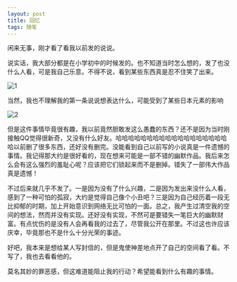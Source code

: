 ```yaml
---
layout: post
title: 回忆
tags: 随笔
---
```


闲来无事，刚才看了看我以前发的说说。

说实话，我大部分都是在小学初中的时候发的。也不知道当时怎么想的，发了也没什么人看，可是我自己乐意。不得不说，看到某些东西真是忍不住笑了出来。

![1](https://user-images.githubusercontent.com/96682133/148758216-10de51bd-4c53-434d-bacd-d356767a5ca7.png)

当然，我也不理解我的第一条说说想表达什么，可能受到了某些日本元素的影响

![2](https://user-images.githubusercontent.com/96682133/148758268-479cfaad-1f83-4416-b90d-a3a3a7173ce0.png)

但是这件事情毕竟很有趣，我以前竟然胆敢发这么愚蠢的东西？还不是因为当时刚接触QQ觉得很新奇，又没有什么好友。哈哈哈哈哈哈哈哈哈哈哈哈哈哈哈哈哈哈哈以前删了很多东西，还好没有删完。没能看到自己以前写的小说真是一件遗憾的事情。我记得那大约是很好看的，现在想来可能是一部不错的幽默作品。我后来怎么会有这么强烈的羞耻心呢？应该把它们锁起来而不是删掉。错失了一部伟大作品真是遗憾！

不过后来就几乎不发了。一是因为没有了什么兴趣，二是因为发出来没什么人看，感到了一种可怕的孤寂，大约是觉得自己像个小丑吧？三是因为自己经历着一段无比抑郁的时期，加上开始意识到网络无比可怕的一面。总之，我产生过清空我的空间的想法，然而并没有实现。还好没有实现，不然可是要错失一笔巨大的幽默财富。有点忧伤的是没有人会再看我的过去了，尽管我公开在那里。不过这也许应该庆幸，毕竟那也不是什么十分光荣的事迹。

好吧，我本来是想给某人写封信的，但是鬼使神差地点开了自己的空间看了看。不写了，我也去看看他的。

莫名其妙的罪恶感，但这难道能阻止我的行动？希望能看到什么有趣的事情。

